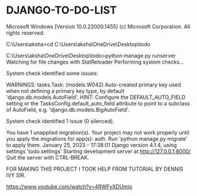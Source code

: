 # DJANGO-TO-DO-LIST

Microsoft Windows [Version 10.0.22000.1455]
(c) Microsoft Corporation. All rights reserved.

C:\Users\aksha>cd C:\Users\aksha\OneDrive\Desktop\todo

C:\Users\aksha\OneDrive\Desktop\todo>python manage.py runserver
Watching for file changes with StatReloader
Performing system checks...

System check identified some issues:

WARNINGS:
tasks.Task: (models.W042) Auto-created primary key used when not defining a primary key type, by default 'django.db.models.AutoField'.
        HINT: Configure the DEFAULT_AUTO_FIELD setting or the TasksConfig.default_auto_field attribute to point to a subclass of AutoField, e.g. 'django.db.models.BigAutoField'.

System check identified 1 issue (0 silenced).

You have 1 unapplied migration(s). Your project may not work properly until you apply the migrations for app(s): auth.
Run 'python manage.py migrate' to apply them.
January 25, 2023 - 17:38:01
Django version 4.1.4, using settings 'todo.settings'
Starting development server at http://127.0.0.1:8000/
Quit the server with CTRL-BREAK.




FOR MAKING THIS PROJECT I TOOK HELP FROM TUTORIAL BY DENNIS IVY SIR.


https://www.youtube.com/watch?v=4RWFvXDUmjo
